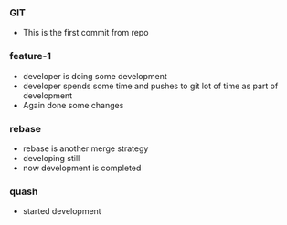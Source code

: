 ### GIT

* This is the first commit from repo


### feature-1
* developer is doing some development
* developer spends some time and pushes to git lot of time as part of development
* Again done some changes


### rebase
* rebase is another merge strategy
* developing still
* now development is completed

### quash
* started development